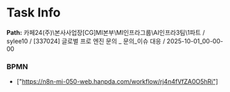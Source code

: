 # Task Info

**Path:** 카페24(주)\본사사업장\[CG]MI본부\MI인프라그룹\AI인프라3팀\1파트 / sylee10 / [337024] 글로벌 프로 엔진 문의 _ 문의_이슈 대응 / 2025-10-01_00-00-00

### BPMN
- ["https://n8n-mi-050-web.hanpda.com/workflow/rj4n4fVfZA0O5hRi"]

